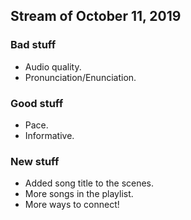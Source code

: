## Stream of October 11, 2019
### Bad stuff

- Audio quality.
- Pronunciation/Enunciation.

### Good stuff

- Pace.
- Informative.

### New stuff

- Added song title to the scenes.
- More songs in the playlist.
- More ways to connect!
